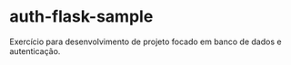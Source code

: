 # auth-flask-sample


Exercício para desenvolvimento de projeto focado em banco de dados e autenticação.